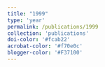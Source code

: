 ```yaml
---
title: "1999"
type: 'year'
permalink: /publications/1999
collection: 'publications'
doi-color: '#fcab22'
acrobat-color: '#f70e0c'
blogger-color: '#F37100'
---
```

